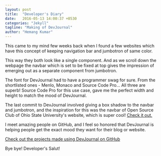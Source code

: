```yaml
---
layout: post
title:  "Developer's Diary"
date:   2016-05-13 14:00:37 +0530
categories: "Jekyll"
tagline: "Making of DevJournal"
author: "Hemang Kumar"
---
```


<span class="firstletter">T</span>his came to my mind few weeks back when I found a few websites which have this concept of keeping navigation bar and jumbotron of same color.

 This way they both look like a single component. And as we scroll down the webpage the navbar which is set to be fixed at top gives the impression of emerging out as a separate component from jumbotron.


The font for DevJournal had to have a programmer swag for sure.
From the shortlisted ones - Menlo, Monaco and Source Code Pro... All three are superb! Source Code Pro for this use case, gave me the perfect width and height to match the mood of DevJournal.


The last commit to DevJournal involved giving a box shadow to the navbar and jumbotron, and the inspiration for this was the navbar of Open Source Club of Ohio State University's website, which is super cool! <a href="https://opensource.osu.edu/">Check it out.</a>


I meet amazing people on GitHub, and I feel so honored that DevJournal is helping people get the exact mood they want for their blog or website.


<a href="https://github.com/hemangsk/DevJournal/network">Check out the projects made using DevJournal on GitHub </a>


Bye bye! Developer's Salut!

